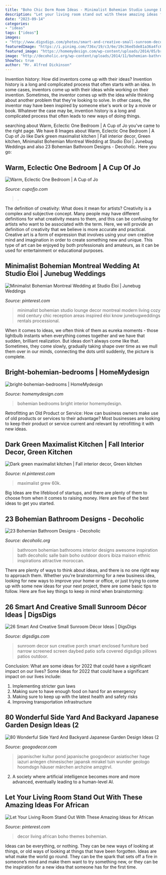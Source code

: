 ```yaml
---
title: "Boho Chic Dorm Room Ideas - Minimalist Bohemian Studio Lounge Decor Montreal Modern Living Cozy Mid Century Chic Reception Areas Inspired éloi Know Junebugweddings Rentals Processional"
description: "Let your living room stand out with these amazing ideas for african"
date: "2023-09-14"
categories:
- "ideas"
tags: ["ideas"]
images:
- "http://www.digsdigs.com/photos/smart-and-creative-small-sunroom-decor-ideas-12.jpg"
featuredImage: "https://i.pinimg.com/736x/19/c3/6e/19c36ed5de81a36a4fc6169b780438b2.jpg"
featured_image: "https://homemydesign.com/wp-content/uploads/2014/05/bright-bohemian-bedrooms.jpg"
image: "http://decoholic.org/wp-content/uploads/2014/11/bohemian-bathroom-design-17.jpg"
ShowToc: true
author: "Mr. Alfred Dickinson"
---
```



Invention history: How did inventors come up with their ideas?
Invention history is a long and complicated process that often starts with an idea. In some cases, inventors come up with their ideas while working on their invention. Sometimes, the inventor comes up with the idea while thinking about another problem that they're looking to solve. In other cases, the inventor may have been inspired by someone else's work or by a movie or book. Whatever the case may be, invention history is a long and complicated process that often leads to new ways of doing things.

	

		
searching about Warm, Eclectic One Bedroom | A Cup of Jo you've came to the right page. We have 8 Images about Warm, Eclectic One Bedroom | A Cup of Jo like Dark green maximalist kitchen | Fall interior decor, Green kitchen, Minimalist Bohemian Montreal Wedding at Studio Éloi | Junebug Weddings and also 23 Bohemian Bathroom Designs - Decoholic. Here you go:
		
    
## Warm, Eclectic One Bedroom | A Cup Of Jo

<img loading=lazy src="https://cupofjo.com/wp-content/uploads/2016/01/park-slope-house-tour.jpg" onerror="this.onerror=null;this.src='https://tse1.mm.bing.net/th?id=OIP.ZKSGG6y454wWJPKQ5ziqmwHaKt&amp;pid=15.1';" alt="Warm, Eclectic One Bedroom | A Cup of Jo">

_Source: cupofjo.com_

>. 

	

The definition of creativity: What does it mean for artists?
Creativity is a complex and subjective concept. Many people may have different definitions for what creativity means to them, and this can be confusing for artists who want to be associated with the term. Here, we will provide an definition of creativity that we believe is more accurate and practical. Creative art is a form of expression that involves using your own creative mind and imagination in order to create something new and unique. This type of art can be enjoyed by both professionals and amateurs, as it can be used for entertainment or educational purposes.

    
## Minimalist Bohemian Montreal Wedding At Studio Éloi | Junebug Weddings

<img loading=lazy src="https://i.pinimg.com/736x/9f/10/fe/9f10fef34dde1c59aa34b20fd25f8841--minimalist-style-minimalist-bohemian-wedding.jpg" onerror="this.onerror=null;this.src='https://tse3.mm.bing.net/th?id=OIP.Yv01EEK_Gjv3BtAiVWY4tQHaLH&amp;pid=15.1';" alt="Minimalist Bohemian Montreal Wedding at Studio Éloi | Junebug Weddings">

_Source: pinterest.com_

>minimalist bohemian studio lounge decor montreal modern living cozy mid century chic reception areas inspired éloi know junebugweddings rentals processional. 

	

When it comes to ideas, we often think of them as eureka moments - those lightbulb instants when everything comes together and we have that sudden, brilliant realization. But ideas don't always come like that. Sometimes, they come slowly, gradually taking shape over time as we mull them over in our minds, connecting the dots until suddenly, the picture is complete.

    
## Bright-bohemian-bedrooms | HomeMydesign

<img loading=lazy src="https://homemydesign.com/wp-content/uploads/2014/05/bright-bohemian-bedrooms.jpg" onerror="this.onerror=null;this.src='https://tse4.mm.bing.net/th?id=OIP.e6hDecaU-3fBkgcj3Czq0QHaLH&amp;pid=15.1';" alt="bright-bohemian-bedrooms | HomeMydesign">

_Source: homemydesign.com_

>bohemian bedrooms bright interior homemydesign. 

	

Retrofitting an Old Product or Service: How can business owners make use of old products or services to their advantage?
Most businesses are looking to keep their product or service current and relevant by retrofitting it with new ideas.

    
## Dark Green Maximalist Kitchen | Fall Interior Decor, Green Kitchen

<img loading=lazy src="https://i.pinimg.com/736x/25/ca/65/25ca65ca45571431b55dcff64cb5ce7f.jpg" onerror="this.onerror=null;this.src='https://tse3.mm.bing.net/th?id=OIP.JQRUZ1WUO8FH6gaBvOYh3gHaLH&amp;pid=15.1';" alt="Dark green maximalist kitchen | Fall interior decor, Green kitchen">

_Source: nl.pinterest.com_

>maximalist grew 60k. 

	

Big Ideas are the lifeblood of startups, and there are plenty of them to choose from when it comes to raising money. Here are five of the best ideas to get you started.

    
## 23 Bohemian Bathroom Designs - Decoholic

<img loading=lazy src="http://decoholic.org/wp-content/uploads/2014/11/bohemian-bathroom-design-17.jpg" onerror="this.onerror=null;this.src='https://tse3.mm.bing.net/th?id=OIP.jzEcYsjHozl0ZOKuTU_qlAHaLI&amp;pid=15.1';" alt="23 Bohemian Bathroom Designs - Decoholic">

_Source: decoholic.org_

>bathroom bohemian bathrooms interior designs awesome inspiration bath decoholic salle bain boho outdoor doors ibiza maison ethnic inspirations attractive moroccan. 

	

There are plenty of ways to think about ideas, and there is no one right way to approach them. Whether you're brainstorming for a new business idea, looking for new ways to improve your home or office, or just trying to come up with some new ideas for your next project, there are some basic tips to follow. Here are five key things to keep in mind when brainstorming: 

    
## 26 Smart And Creative Small Sunroom Décor Ideas | DigsDigs

<img loading=lazy src="http://www.digsdigs.com/photos/smart-and-creative-small-sunroom-decor-ideas-12.jpg" onerror="this.onerror=null;this.src='https://tse1.mm.bing.net/th?id=OIP.YoAVPmDd3nJsQpLjkde0eQHaJ4&amp;pid=15.1';" alt="26 Smart And Creative Small Sunroom Décor Ideas | DigsDigs">

_Source: digsdigs.com_

>sunroom decor sun creative porch smart enclosed furniture bed narrow screened screen daybed patio sofa covered digsdigs pillows patios outdoor. 

	

Conclusion: What are some ideas for 2022 that could have a significant impact on our lives?
Some ideas for 2022 that could have a significant impact on our lives include: 
1. Implementing stricter gun laws 
2. Making sure to have enough food on hand for an emergency 
3. Making sure to keep up with the latest health and safety risks 
4. Improving transportation infrastructure 

    
## 80 Wonderful Side Yard And Backyard Japanese Garden Design Ideas (2

<img loading=lazy src="https://i2.wp.com/googodecor.com/wp-content/uploads/2019/01/80-Wonderful-Side-Yard-And-Backyard-Japanese-Garden-Design-Ideas-2.jpg?fit=1200%2C1600&amp;ssl=1" onerror="this.onerror=null;this.src='https://tse2.mm.bing.net/th?id=OIP.a9WolDyBsn5n-c-KjjbD7QHaJ4&amp;pid=15.1';" alt="80 Wonderful Side Yard And Backyard Japanese Garden Design Ideas (2">

_Source: googodecor.com_

>japanischer kultur pond japanische googodecor asiatischer hage iazuri anlegen chinesischer japansk mirakel tuin wunder geologo hoomdsgn häuser märchen archzine amzgtrvl. 

	

2. A society where artificial intelligence becomes more and more advanced, eventually leading to a human-level AI. 

    
## Let Your Living Room Stand Out With These Amazing Ideas For African

<img loading=lazy src="https://i.pinimg.com/736x/19/c3/6e/19c36ed5de81a36a4fc6169b780438b2.jpg" onerror="this.onerror=null;this.src='https://tse4.mm.bing.net/th?id=OIP.0SPKDJByU_1OhzqNF167lQHaLU&amp;pid=15.1';" alt="Let Your Living Room Stand Out With These Amazing Ideas for African">

_Source: pinterest.com_

>decor living african boho themes bohemian. 

	

Ideas can be everything, or nothing. They can be new ways of looking at things, or old ways of looking at things that have been forgotten. Ideas are what make the world go round. They can be the spark that sets off a fire in someone’s mind and make them want to try something new, or they can be the inspiration for a new idea that someone has for the first time.

